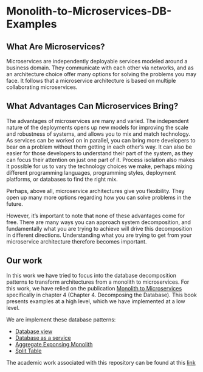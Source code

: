 # Monolith-to-Microservices-DB-Examples

## What Are Microservices?

Microservices are independently deployable services modeled around a business domain. They communicate with each other via networks, and as an architecture choice offer many options for solving the problems you may face. It follows that a microservice architecture is based on multiple collaborating microservices.

## What Advantages Can Microservices Bring?

The advantages of microservices are many and varied. The independent nature of the deployments opens up new models for improving the scale and robustness of systems, and allows you to mix and match technology. As services can be worked on in parallel, you can bring more developers to bear on a problem without them getting in each other’s way. It can also be easier for those developers to understand their part of the system, as they can focus their attention on just one part of it. Process isolation also makes it possible for us to vary the technology choices we make, perhaps mixing different programming languages, programming styles, deployment platforms, or databases to find the right mix.

Perhaps, above all, microservice architectures give you flexibility. They open up many more options regarding how you can solve problems in the future.

However, it’s important to note that none of these advantages come for free. There are many ways you can approach system decomposition, and fundamentally what you are trying to achieve will drive this decomposition in different directions. Understanding what you are trying to get from your microservice architecture therefore becomes important.

## Our work

In this work we have tried to focus into the database decomposition patterns to transform architectures from a monolith to microservices. For this work, we have relied on the publication [Monolith to Microservices](https://samnewman.io/books/monolith-to-microservices/) specifically in chapter 4 (Chapter 4. Decomposing the Database). This book presents examples at a high level, which we have implemented at a low level.

We are implement these database patterns:

- [Database view](01_DatabaseView/) 
- [Database as a service](02_DatabaseAsAServiceInterface/)
- [Aggregate Exponsing Monolith](03_AggregateExposingMonolith/)
- [Split Table](04_SplitTable)

The academic work associated with this repository can be found at this [link](memoria/memoriaTFM.docx)


